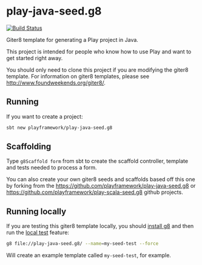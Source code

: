 # play-java-seed.g8

[![Build Status](https://travis-ci.com/playframework/play-java-seed.g8.svg?branch=2.8.x)](https://travis-ci.com/playframework/play-java-seed.g8)

Giter8 template for generating a Play project in Java.

This project is intended for people who know how to use Play and want to get started right away.

You should only need to clone this project if you are modifying the giter8 template.  For information on giter8 templates, please see <http://www.foundweekends.org/giter8/>.

## Running

If you want to create a project:

```bash
sbt new playframework/play-java-seed.g8
```

## Scaffolding

Type `g8Scaffold form` from sbt to create the scaffold controller, template and tests needed to process a form.

You can also create your own giter8 seeds and scaffolds based off this one by forking from the <https://github.com/playframework/play-java-seed.g8> or <https://github.com/playframework/play-scala-seed.g8> github projects.

## Running locally

If you are testing this giter8 template locally, you should [install g8](http://www.foundweekends.org/giter8/setup.html) and then run the [local test](http://www.foundweekends.org/giter8/testing.html) feature:

```bash
g8 file://play-java-seed.g8/ --name=my-seed-test --force
```

Will create an example template called `my-seed-test`, for example.
